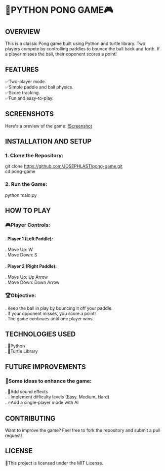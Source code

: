 # 🎾PYTHON PONG GAME🎮

## OVERVIEW
This is a classic Pong game built using Python and turtle library. Two players compete by controlling paddles to bounce the ball back and forth. If a player misses the ball, their opponent scores a point!

## FEATURES
✅Two-player mode.  
✅Simple paddle and ball physics.  
✅Score tracking.   
✅Fun and easy-to-play.   

## SCREENSHOTS
Here's a preview of the game:
[!Screenshot](pong-screenshot.png)

## INSTALLATION AND SETUP
### 1. Clone the Repository:   
   git clone https://github.com/JOSEPHLAST/pong-game.git   
   cd pong-game   
### 2. Run the Game:   
   python main.py   

## HOW TO PLAY   
### 🎮Player Controls:   
#### . Player 1 (Left Paddle):   
  . Move Up: W   
  . Move Down: S   
#### . Player 2 (Right Paddle):   
  . Move Up: Up Arrow   
  . Move Down: Down Arrow   
  
### 🏆Objective:
. Keep the ball in play by bouncing it off your paddle.   
. If your opponent misses, you score a point!   
. The game continues until one player wins.   

## TECHNOLOGIES USED
. 🐍Python  
. 🐢Turtle Library  

## FUTURE IMPROVEMENTS
### 🚀Some ideas to enhance the game:  
. 🎵Add sound effects   
. 💡Implement difficulty levels (Easy, Medium, Hard)   
. 🔥Add a single-player mode with AI   

## CONTRIBUTING
Want to improve the game? Feel free to fork the repository and submit a pull request!   

## LICENSE
📜This project is licensed under the MIT License.   
